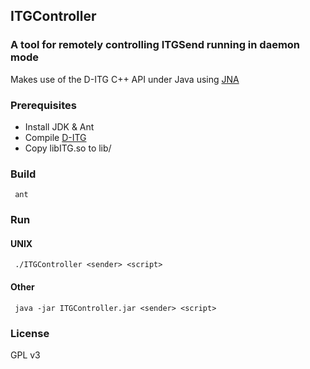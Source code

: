 ## ITGController
### A tool for remotely controlling ITGSend running in daemon mode
Makes use of the D-ITG C++ API under Java using [JNA](https://github.com/twall/jna)

### Prerequisites
- Install JDK & Ant
- Compile [D-ITG](http://traffic.comics.unina.it/software/ITG/download.php)
- Copy libITG.so to lib/

### Build
     ant

### Run
#### UNIX
     ./ITGController <sender> <script>

#### Other
     java -jar ITGController.jar <sender> <script>

### License
GPL v3
